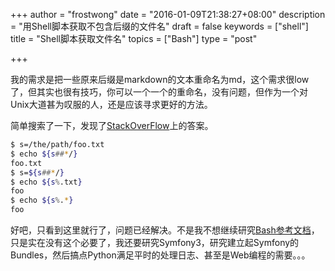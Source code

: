 +++
author = "frostwong"
date = "2016-01-09T21:38:27+08:00"
description = "用Shell脚本获取不包含后缀的文件名"
draft = false
keywords = ["shell"]
title = "Shell脚本获取文件名"
topics = ["Bash"]
type = "post"

+++

我的需求是把一些原来后缀是markdown的文本重命名为md，这个需求很low了，但其实也很有技巧，你可以一个一个的重命名，没有问题，但作为一个对Unix大道甚为叹服的人，还是应该寻求更好的方法。

简单搜索了一下，发现了[StackOverFlow](https://stackoverflow.com/questions/2664740/extract-file-basename-without-path-and-extension-in-bash/2664746#2664746)上的答案。

```bash
$ s=/the/path/foo.txt
$ echo ${s##*/}
foo.txt
$ s=${s##*/}
$ echo ${s%.txt}
foo
$ echo ${s%.*}
foo
```

好吧，只看到这里就行了，问题已经解决。不是我不想继续研究[Bash参考文档](http://www.gnu.org/software/bash/manual/bashref.html#Shell-Parameter-Expansion)，只是实在没有这个必要了，我还要研究Symfony3，研究建立起Symfony的Bundles，然后搞点Python满足平时的处理日志、甚至是Web编程的需要。。。


